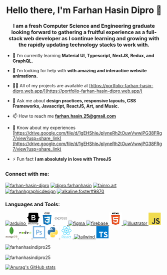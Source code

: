 <h1 align="center">Hello there, I'm Farhan Hasin Dipro 👋</h1>
<h3 align="center">I am a fresh Computer Science and Engineering graduate looking forward to gathering a fruitful experience as a full-stack web developer as I continue learning and growing with the rapidly updating technology stacks to work with.</h3>

- 🌱 I’m currently learning **Material UI, Typescript, NextJS, Redux, and GraphQL.**

- 🤝 I’m looking for help with **with amazing and interactive website animations.**

- 👨‍💻 All of my projects are available at [https://portfolio-farhan-hasin-dipro.web.app/](https://portfolio-farhan-hasin-dipro.web.app/)

- 💬 Ask me about **design practices, responsive layouts, CSS Frameworks, Javascript, ReactJS, Art, and Music.**

- 📫 How to reach me **farhan.hasin.25@gmail.com**

- 📄 Know about my experiences [https://drive.google.com/file/d/1gEHShleJpIyneRh2tOuwVwwjPG38FRg7/view?usp=share_link](https://drive.google.com/file/d/1gEHShleJpIyneRh2tOuwVwwjPG38FRg7/view?usp=share_link)

- ⚡ Fun fact **I am absolutely in love with ThreeJS**

<h3 align="left">Connect with me:</h3>
<p align="left">
<a href="https://linkedin.com/in/farhan-hasin-dipro" target="blank"><img align="center" src="https://raw.githubusercontent.com/rahuldkjain/github-profile-readme-generator/master/src/images/icons/Social/linked-in-alt.svg" alt="farhan-hasin-dipro" height="30" width="40" /></a>
<a href="https://fb.com/dipro.farhanhasin" target="blank"><img align="center" src="https://raw.githubusercontent.com/rahuldkjain/github-profile-readme-generator/master/src/images/icons/Social/facebook.svg" alt="dipro.farhanhasin" height="30" width="40" /></a>
<a href="https://instagram.com/fainro.art" target="blank"><img align="center" src="https://raw.githubusercontent.com/rahuldkjain/github-profile-readme-generator/master/src/images/icons/Social/instagram.svg" alt="fainro.art" height="30" width="40" /></a>
<a href="https://www.behance.net/farhanhgraphicdesign" target="blank"><img align="center" src="https://raw.githubusercontent.com/rahuldkjain/github-profile-readme-generator/master/src/images/icons/Social/behance.svg" alt="farhanhgraphicdesign" height="30" width="40" /></a>
<a href="https://discord.gg/alkaline.foster#9870" target="blank"><img align="center" src="https://raw.githubusercontent.com/rahuldkjain/github-profile-readme-generator/master/src/images/icons/Social/discord.svg" alt="alkaline.foster#9870" height="30" width="40" /></a>
</p>

<h3 align="left">Languages and Tools:</h3>
<p align="left"> <a href="https://www.arduino.cc/" target="_blank" rel="noreferrer"> <img src="https://cdn.worldvectorlogo.com/logos/arduino-1.svg" alt="arduino" width="40" height="40"/> </a> <a href="https://getbootstrap.com" target="_blank" rel="noreferrer"> <img src="https://raw.githubusercontent.com/devicons/devicon/master/icons/bootstrap/bootstrap-plain-wordmark.svg" alt="bootstrap" width="40" height="40"/> </a> <a href="https://www.w3schools.com/css/" target="_blank" rel="noreferrer"> <img src="https://raw.githubusercontent.com/devicons/devicon/master/icons/css3/css3-original-wordmark.svg" alt="css3" width="40" height="40"/> </a> <a href="https://expressjs.com" target="_blank" rel="noreferrer"> <img src="https://raw.githubusercontent.com/devicons/devicon/master/icons/express/express-original-wordmark.svg" alt="express" width="40" height="40"/> </a> <a href="https://www.figma.com/" target="_blank" rel="noreferrer"> <img src="https://www.vectorlogo.zone/logos/figma/figma-icon.svg" alt="figma" width="40" height="40"/> </a> <a href="https://firebase.google.com/" target="_blank" rel="noreferrer"> <img src="https://www.vectorlogo.zone/logos/firebase/firebase-icon.svg" alt="firebase" width="40" height="40"/> </a> <a href="https://www.w3.org/html/" target="_blank" rel="noreferrer"> <img src="https://raw.githubusercontent.com/devicons/devicon/master/icons/html5/html5-original-wordmark.svg" alt="html5" width="40" height="40"/> </a> <a href="https://www.adobe.com/in/products/illustrator.html" target="_blank" rel="noreferrer"> <img src="https://www.vectorlogo.zone/logos/adobe_illustrator/adobe_illustrator-icon.svg" alt="illustrator" width="40" height="40"/> </a> <a href="https://developer.mozilla.org/en-US/docs/Web/JavaScript" target="_blank" rel="noreferrer"> <img src="https://raw.githubusercontent.com/devicons/devicon/master/icons/javascript/javascript-original.svg" alt="javascript" width="40" height="40"/> </a> <a href="https://www.mongodb.com/" target="_blank" rel="noreferrer"> <img src="https://raw.githubusercontent.com/devicons/devicon/master/icons/mongodb/mongodb-original-wordmark.svg" alt="mongodb" width="40" height="40"/> </a> <a href="https://nodejs.org" target="_blank" rel="noreferrer"> <img src="https://raw.githubusercontent.com/devicons/devicon/master/icons/nodejs/nodejs-original-wordmark.svg" alt="nodejs" width="40" height="40"/> </a> <a href="https://www.photoshop.com/en" target="_blank" rel="noreferrer"> <img src="https://raw.githubusercontent.com/devicons/devicon/master/icons/photoshop/photoshop-line.svg" alt="photoshop" width="40" height="40"/> </a> <a href="https://www.python.org" target="_blank" rel="noreferrer"> <img src="https://raw.githubusercontent.com/devicons/devicon/master/icons/python/python-original.svg" alt="python" width="40" height="40"/> </a> <a href="https://reactjs.org/" target="_blank" rel="noreferrer"> <img src="https://raw.githubusercontent.com/devicons/devicon/master/icons/react/react-original-wordmark.svg" alt="react" width="40" height="40"/> </a> <a href="https://tailwindcss.com/" target="_blank" rel="noreferrer"> <img src="https://www.vectorlogo.zone/logos/tailwindcss/tailwindcss-icon.svg" alt="tailwind" width="40" height="40"/> </a> <a href="https://www.typescriptlang.org/" target="_blank" rel="noreferrer"> <img src="https://raw.githubusercontent.com/devicons/devicon/master/icons/typescript/typescript-original.svg" alt="typescript" width="40" height="40"/> </a> </p>

<p><img align="center" src="https://github-readme-stats.vercel.app/api/top-langs?username=farhanhasindipro25&show_icons=true&locale=en&layout=compact" alt="farhanhasindipro25" /></p>

<p><img align="center" src="https://github-readme-streak-stats.herokuapp.com/?user=farhanhasindipro25&" alt="farhanhasindipro25" /></p>

[![Anurag's GitHub stats](https://github-readme-stats.vercel.app/api?username=farhanhasindipro25)](https://github.com/anuraghazra/github-readme-stats)
